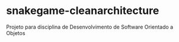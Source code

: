 # snakegame-cleanarchitecture
Projeto para disciplina de Desenvolvimento de Software Orientado a Objetos
